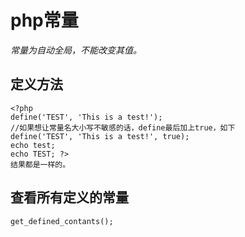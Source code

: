 # php常量

*常量为自动全局，不能改变其值。*

## 定义方法
    <?php  
    define('TEST', 'This is a test!');  
    //如果想让常量名大小写不敏感的话，define最后加上true，如下  
    define('TEST', 'This is a test!', true);  
    echo test;  
    echo TEST; ?>     
    结果都是一样的。 
  
## 查看所有定义的常量  
    get_defined_contants();   



